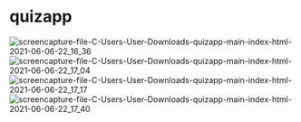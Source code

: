 # quizapp

![screencapture-file-C-Users-User-Downloads-quizapp-main-index-html-2021-06-06-22_16_36](https://user-images.githubusercontent.com/64583663/120931840-1ece2880-c715-11eb-99e3-9b2c1734fae5.png)
![screencapture-file-C-Users-User-Downloads-quizapp-main-index-html-2021-06-06-22_17_04](https://user-images.githubusercontent.com/64583663/120931849-24c40980-c715-11eb-8ff8-4d02e4ae66c1.png)
![screencapture-file-C-Users-User-Downloads-quizapp-main-index-html-2021-06-06-22_17_17](https://user-images.githubusercontent.com/64583663/120931851-25f53680-c715-11eb-846e-1fab6da4f71c.png)
![screencapture-file-C-Users-User-Downloads-quizapp-main-index-html-2021-06-06-22_17_40](https://user-images.githubusercontent.com/64583663/120931853-25f53680-c715-11eb-8083-3099753e6ae6.png)
